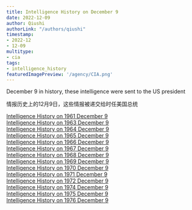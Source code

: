 ```yaml
---
title: Intelligence History on December 9
date: 2022-12-09
author: Qiushi 
authorLink: "/authors/qiushi"
timestamp: 
- 2022-12
- 12-09
multitype: 
- cia
tags: 
- intelligence_history
featuredImagePreview: '/agency/CIA.png'
---
```



December 9 in history, these intelligence were sent to the US president

情报历史上的12月9日，这些情报被递交给时任美国总统

<!--more-->







[Intelligence History on 1961 December 9](/dailybrief/1961-12-09)   
[Intelligence History on 1963 December 9](/dailybrief/1963-12-09)   
[Intelligence History on 1964 December 9](/dailybrief/1964-12-09)   
[Intelligence History on 1965 December 9](/dailybrief/1965-12-09)   
[Intelligence History on 1966 December 9](/dailybrief/1966-12-09)   
[Intelligence History on 1967 December 9](/dailybrief/1967-12-09)   
[Intelligence History on 1968 December 9](/dailybrief/1968-12-09)   
[Intelligence History on 1969 December 9](/dailybrief/1969-12-09)   
[Intelligence History on 1970 December 9](/dailybrief/1970-12-09)   
[Intelligence History on 1971 December 9](/dailybrief/1971-12-09)   
[Intelligence History on 1972 December 9](/dailybrief/1972-12-09)   
[Intelligence History on 1974 December 9](/dailybrief/1974-12-09)   
[Intelligence History on 1975 December 9](/dailybrief/1975-12-09)   
[Intelligence History on 1976 December 9](/dailybrief/1976-12-09)   
